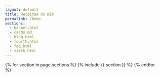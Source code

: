 ```yaml
---
layout: default
title: Receitas do Dia
permalink: /home
sections:
  - banner.html
  - cards.md
  - blog.html
  - fourth.html
  - faq.html
  - sixth.html
---
```


{% for section in page.sections %}
  {% include {{ section }} %}
{% endfor %}